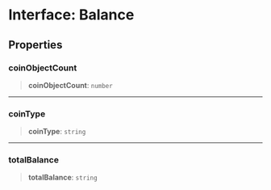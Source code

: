# Interface: Balance

## Properties

### coinObjectCount

> **coinObjectCount**: `number`

***

### coinType

> **coinType**: `string`

***

### totalBalance

> **totalBalance**: `string`

